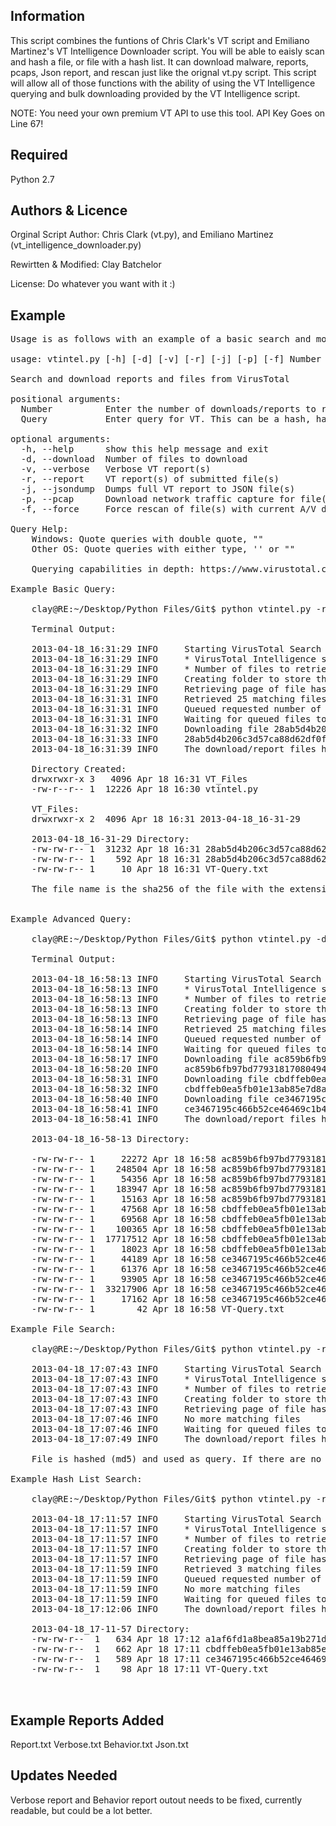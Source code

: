 ## Information
This script combines the funtions of Chris Clark's VT script and Emiliano Martinez's VT Intelligence Downloader script. You will be able to eaisly scan and hash a file, or file with a hash list. It can download malware, reports, pcaps, Json report, and rescan just like the orignal vt.py script. This script will allow all of those functions with the ability of using the VT Intelligence querying and bulk downloading provided by the VT Intelligence script. 
 
NOTE: You need your own premium VT API to use this tool. API Key Goes on Line 67!

## Required

Python 2.7

## Authors & Licence
Orginal Script Author: Chris Clark (vt.py), and Emiliano Martinez (vt_intelligence_downloader.py)

Rewirtten & Modified: Clay Batchelor

License: Do whatever you want with it :) 

## Example
<pre>
Usage is as follows with an example of a basic search and most of the switches: 

usage: vtintel.py [-h] [-d] [-v] [-r] [-j] [-p] [-f] Number Query

Search and download reports and files from VirusTotal

positional arguments:
  Number          Enter the number of downloads/reports to retrieve based on the query
  Query           Enter query for VT. This can be a hash, hash list, file to be hashed, or search expressions

optional arguments:
  -h, --help      show this help message and exit
  -d, --download  Number of files to download
  -v, --verbose   Verbose VT report(s)
  -r, --report    VT report(s) of submitted file(s)
  -j, --jsondump  Dumps full VT report to JSON file(s)
  -p, --pcap      Download network traffic capture for file(s)
  -f, --force     Force rescan of file(s) with current A/V definitions

Query Help:
    Windows: Quote queries with double quote, ""
    Other OS: Quote queries with either type, '' or ""

    Querying capabilities in depth: https://www.virustotal.com/intelligence/help/ 

Example Basic Query:

	clay@RE:~/Desktop/Python Files/Git$ python vtintel.py -rd 1 'type:peexe'

	Terminal Output: 

	2013-04-18_16:31:29 INFO     Starting VirusTotal Search
	2013-04-18_16:31:29 INFO     * VirusTotal Intelligence search: type:peexe
	2013-04-18_16:31:29 INFO     * Number of files to retrieve for download/report: 1
	2013-04-18_16:31:29 INFO     Creating folder to store the requested files
	2013-04-18_16:31:29 INFO     Retrieving page of file hashes matching query
	2013-04-18_16:31:31 INFO     Retrieved 25 matching files in current page
	2013-04-18_16:31:31 INFO     Queued requested number of files for download/reporting
	2013-04-18_16:31:31 INFO     Waiting for queued files to finish
	2013-04-18_16:31:32 INFO     Downloading file 28ab5d4b206c3d57ca88d62df0f0c2a91b0fe600b005f2d5230cb2d170d0e793
	2013-04-18_16:31:33 INFO     28ab5d4b206c3d57ca88d62df0f0c2a91b0fe600b005f2d5230cb2d170d0e793 download was successful
	2013-04-18_16:31:39 INFO     The download/report files have been saved in ~Script Path~/VT_Files/2013-04-18_16-31-29

	Directory Created: 
	drwxrwxr-x 3   4096 Apr 18 16:31 VT_Files
	-rw-r--r-- 1  12226 Apr 18 16:30 vtintel.py

	VT_Files:
	drwxrwxr-x 2  4096 Apr 18 16:31 2013-04-18_16-31-29

	2013-04-18_16-31-29 Directory:
	-rw-rw-r-- 1  31232 Apr 18 16:31 28ab5d4b206c3d57ca88d62df0f0c2a91b0fe600b005f2d5230cb2d170d0e793.danger
	-rw-rw-r-- 1    592 Apr 18 16:31 28ab5d4b206c3d57ca88d62df0f0c2a91b0fe600b005f2d5230cb2d170d0e793_Report.txt
	-rw-rw-r-- 1     10 Apr 18 16:31 VT-Query.txt

	The file name is the sha256 of the file with the extension .danger. The report is named sha256_Report.txt. The query used to retrieve the files and reports can be found 		within the VT-Query.txt file. 


Example Advanced Query:

	clay@RE:~/Desktop/Python Files/Git$ python vtintel.py -dvjp 3 'type:peexe AND sources:5 AND positives:20+'

	Terminal Output:

	2013-04-18_16:58:13 INFO     Starting VirusTotal Search
	2013-04-18_16:58:13 INFO     * VirusTotal Intelligence search: type:peexe AND sources:5 AND positives:20+
	2013-04-18_16:58:13 INFO     * Number of files to retrieve for download/report: 3
	2013-04-18_16:58:13 INFO     Creating folder to store the requested files
	2013-04-18_16:58:13 INFO     Retrieving page of file hashes matching query
	2013-04-18_16:58:14 INFO     Retrieved 25 matching files in current page
	2013-04-18_16:58:14 INFO     Queued requested number of files for download/reporting
	2013-04-18_16:58:14 INFO     Waiting for queued files to finish
	2013-04-18_16:58:17 INFO     Downloading file ac859b6fb97bd77931817080494db853a1ce03ed011b058ceddcda02abd10707
	2013-04-18_16:58:20 INFO     ac859b6fb97bd77931817080494db853a1ce03ed011b058ceddcda02abd10707 download was successful
	2013-04-18_16:58:31 INFO     Downloading file cbdffeb0ea5fb01e13ab85e7d8a5694873713b8fc61225b5dae9363189b7aac6
	2013-04-18_16:58:32 INFO     cbdffeb0ea5fb01e13ab85e7d8a5694873713b8fc61225b5dae9363189b7aac6 download was successful
	2013-04-18_16:58:40 INFO     Downloading file ce3467195c466b52ce46469c1b4031105bfc65d2f259bdc2d20e934db561be0d
	2013-04-18_16:58:41 INFO     ce3467195c466b52ce46469c1b4031105bfc65d2f259bdc2d20e934db561be0d download was successful
	2013-04-18_16:58:41 INFO     The download/report files have been saved in ~Script Path~/VT_Files/2013-04-18_16-58-13

	2013-04-18_16-58-13 Directory:
	
	-rw-rw-r-- 1     22272 Apr 18 16:58 ac859b6fb97bd77931817080494db853a1ce03ed011b058ceddcda02abd10707_Behavior.txt
	-rw-rw-r-- 1    248504 Apr 18 16:58 ac859b6fb97bd77931817080494db853a1ce03ed011b058ceddcda02abd10707.danger
	-rw-rw-r-- 1     54356 Apr 18 16:58 ac859b6fb97bd77931817080494db853a1ce03ed011b058ceddcda02abd10707.json
	-rw-rw-r-- 1    183947 Apr 18 16:58 ac859b6fb97bd77931817080494db853a1ce03ed011b058ceddcda02abd10707.pcap
	-rw-rw-r-- 1     15163 Apr 18 16:58 ac859b6fb97bd77931817080494db853a1ce03ed011b058ceddcda02abd10707_Report.txt
	-rw-rw-r-- 1     47568 Apr 18 16:58 cbdffeb0ea5fb01e13ab85e7d8a5694873713b8fc61225b5dae9363189b7aac6_Behavior.txt
	-rw-rw-r-- 1     69568 Apr 18 16:58 cbdffeb0ea5fb01e13ab85e7d8a5694873713b8fc61225b5dae9363189b7aac6.danger
	-rw-rw-r-- 1    100365 Apr 18 16:58 cbdffeb0ea5fb01e13ab85e7d8a5694873713b8fc61225b5dae9363189b7aac6.json
	-rw-rw-r-- 1  17717512 Apr 18 16:58 cbdffeb0ea5fb01e13ab85e7d8a5694873713b8fc61225b5dae9363189b7aac6.pcap
	-rw-rw-r-- 1     18023 Apr 18 16:58 cbdffeb0ea5fb01e13ab85e7d8a5694873713b8fc61225b5dae9363189b7aac6_Report.txt
	-rw-rw-r-- 1     44189 Apr 18 16:58 ce3467195c466b52ce46469c1b4031105bfc65d2f259bdc2d20e934db561be0d_Behavior.txt
	-rw-rw-r-- 1     61376 Apr 18 16:58 ce3467195c466b52ce46469c1b4031105bfc65d2f259bdc2d20e934db561be0d.danger
	-rw-rw-r-- 1     93905 Apr 18 16:58 ce3467195c466b52ce46469c1b4031105bfc65d2f259bdc2d20e934db561be0d.json
	-rw-rw-r-- 1  33217906 Apr 18 16:58 ce3467195c466b52ce46469c1b4031105bfc65d2f259bdc2d20e934db561be0d.pcap
	-rw-rw-r-- 1     17162 Apr 18 16:58 ce3467195c466b52ce46469c1b4031105bfc65d2f259bdc2d20e934db561be0d_Report.txt
	-rw-rw-r-- 1        42 Apr 18 16:58 VT-Query.txt

Example File Search:

	clay@RE:~/Desktop/Python Files/Git$ python vtintel.py -r 1 '/home/clay/Desktop/Python Files/test.txt' 

	2013-04-18_17:07:43 INFO     Starting VirusTotal Search
	2013-04-18_17:07:43 INFO     * VirusTotal Intelligence search: 49F8E63F56BF1E8BD3495597BF343A0B
	2013-04-18_17:07:43 INFO     * Number of files to retrieve for download/report: 1
	2013-04-18_17:07:43 INFO     Creating folder to store the requested files
	2013-04-18_17:07:43 INFO     Retrieving page of file hashes matching query
	2013-04-18_17:07:46 INFO     No more matching files
	2013-04-18_17:07:46 INFO     Waiting for queued files to finish
	2013-04-18_17:07:49 INFO     The download/report files have been saved in ~Script Path~/VT_Files/2013-04-18_17-07-43

	File is hashed (md5) and used as query. If there are no matching files in the VT database then only the query file will be created in the folder. 

Example Hash List Search:

	clay@RE:~/Desktop/Python Files/Git$ python vtintel.py -r 3 '/home/clay/Desktop/Python Files/hashlist.txt' 

	2013-04-18_17:11:57 INFO     Starting VirusTotal Search
	2013-04-18_17:11:57 INFO     * VirusTotal Intelligence search: 9e08913280316ca908e285fd4d2d039a,91f13a33f7ada53ce06541459ae89331,6765f66e39c6c3b1c5cf17565fa86ff4
	2013-04-18_17:11:57 INFO     * Number of files to retrieve for download/report: 3
	2013-04-18_17:11:57 INFO     Creating folder to store the requested files
	2013-04-18_17:11:57 INFO     Retrieving page of file hashes matching query
	2013-04-18_17:11:59 INFO     Retrieved 3 matching files in current page
	2013-04-18_17:11:59 INFO     Queued requested number of files for download/reporting
	2013-04-18_17:11:59 INFO     No more matching files
	2013-04-18_17:11:59 INFO     Waiting for queued files to finish
	2013-04-18_17:12:06 INFO     The download/report files have been saved in ~Script Path~/VT_Files/2013-04-18_17-11-57
	
	2013-04-18_17-11-57 Directory:
	-rw-rw-r--  1   634 Apr 18 17:12 a1af6fd1a8bea85a19b271d0905eb8a4ba58ed01ca2477a4b22141df372f861b_Report.txt
	-rw-rw-r--  1   662 Apr 18 17:11 cbdffeb0ea5fb01e13ab85e7d8a5694873713b8fc61225b5dae9363189b7aac6_Report.txt
	-rw-rw-r--  1   589 Apr 18 17:11 ce3467195c466b52ce46469c1b4031105bfc65d2f259bdc2d20e934db561be0d_Report.txt
	-rw-rw-r--  1    98 Apr 18 17:11 VT-Query.txt


</pre>

## Example Reports Added

Report.txt
Verbose.txt
Behavior.txt
Json.txt

## Updates Needed

Verbose report and Behavior report outout needs to be fixed, currently readable, but could be a lot better. 
